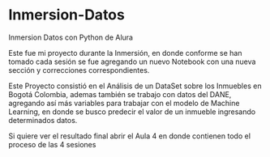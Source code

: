# Inmersion-Datos
Inmersion Datos con Python de Alura

Este fue mi proyecto durante la Inmersión, en donde conforme se han tomado cada sesión se fue agregando un nuevo Notebook con una nueva sección y correcciones correspondientes.

Este Proyecto consistió en el Análisis de un DataSet sobre los Inmuebles en Bogotá Colombia, ademas también se trabajo con datos del DANE, agregando así más variables para trabajar con el modelo de Machine Learning, en donde se busco predecir el valor de un inmueble ingresando determinados datos.

Si quiere ver el resultado final abrir el Aula 4 en donde contienen todo el proceso de las 4 sesiones
